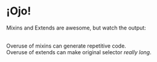 # &iexcl;Ojo!

<p class="large">
  Mixins and Extends are awesome, but watch the output: <br/><br/>

  Overuse of mixins can generate repetitive code. <br />
  Overuse of extends can make original selector <em>really long</em>.
</p>

